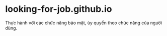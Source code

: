 # looking-for-job.github.io
Thực hành với các chức năng bảo mật, ủy quyền theo chức năng của người dùng.
